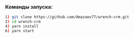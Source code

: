 ### Команды запуска:

```bash
1) git clone https://github.com/Amazaev77/wrench-crm.git
2) cd wrench-crm
4) yarn install
6) yarn start
```
